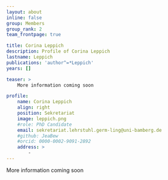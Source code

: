 ```yaml
---
layout: about
inline: false
group: Members
group_rank: 2
team_frontpage: true

title: Corina Leppich
description: Profile of Corina Leppich
lastname: Leppich
publications: 'author^=*Leppich'
years: []

teaser: >
    More information coming soon

profile:
    name: Corina Leppich
    align: right
    position: Sekretariat
    image: leppich.png
    #role: PhD Candidate
    email: sekretariat.lehrstuhl.germ-ling@uni-bamberg.de
    #github: JeaBew
    #orcid: 0000-0002-9091-2892
    address: >
        -
---
```


More information coming soon
